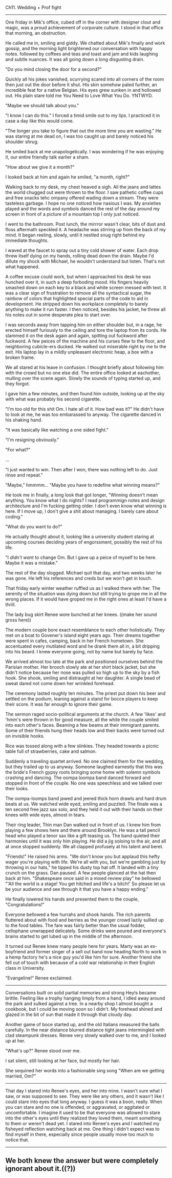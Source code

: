 Ch11. Wedding + Prof fight

----------

One friday in Mik's office, cubed off in the corner with designer clout and magic, was a proud achievement of corporate culture. I stood in that office that morning, an obstruction.

He called me in, smiling and giddy. We chatted about Mik's fmaily and work gossip, and the morning light brightened our conversation with happy notes. followed by coffees and teas and toast and jam and kids laughing and subtle nuances. It was all going down a long disgusting drain.

"Do you mind closing the door for a second?"

Quickly all his jokes vanished, scurrying scared into all corners of the room then just out the door before it shut. His skin somehow paled further, an incredible feat for a native Belgian. His eyes grew sunken in and hollowed out. His plain stare told me You Need to Love What You Do. YNTWYD.

"Maybe we should talk about you."

"I know I can do this." I forced a timid smile out to my lips. I practiced it in case a day like this would come.

"The longer you take to figure that out the more time you are wasting." He was staring at me dead on, I was too caught up and barely noticed his shoulder shrug.

He smiled back at me unapologetically. I was wondering if he was enjoying it, our entire friendly talk earlier a sham.

"How about we give it a month?"

I looked back at him and again he smiled, "a month, right?"

Walking back to my desk, my chest heaved a sigh. All the jeans and lattes the world chugged out were thrown to the floor. I saw pathetic coffee cups and free snacks tehc ompany offered wading down a stream. They were tasteless garbage. I hope no one noticed how nasious I was. My anxieties played and the words and symbols danced the rest of the day around my screen in front of a picture of a mountain top I only just noticed.

I went to the bathroom. Post lunch, the mirrror wasn't clear, bits of dust and floss aftermath speckled it. A headache was stirring up from the back of my mind. It began reeling, slowly, until it nestled snug right behind my immediate thoughts.

I waved at the faucet to spray out a tiny cold shower of water. Each drop threw itself dying on my hands, rolling dead down the drain. Maybe I'd dillute my shock with Michael, he wouldn't understand but listen. That's not what happened.

A coffee excuse could work, but when I approached his desk he was hunched over it, in such a deep forboding mood. His fingers heavily smashed down on each key to a black and white screen messed with text. It was a clear sign of frustration to remove all the syntactical sugar, the rainbow of colors that highlighted special parts of the code to aid in development. He stripped down his workplace completely to barely anything to make it run faster. I then noticed, besides his jacket, he threw all his notes out in some desperate plea to start over.

I was seconds away from tapping him on either shoulder but, in a rage, he erected himself furiously to the ceiling and tore the laptop from its cords. He slammed it on the desk again and again, spitting out fuckword after fuckword. A few peices of the machine and his curses flew to the floor, and neighboring cubicle-ers ducked. He walked out miserable right by me to the exit. His laptop lay in a mildly unpleasant electronic heap, a box with a broken frame.

 We all stared at his leave in confusion. I thought briefly about following him with the crowd but no one else did. The entire office looked at eachother, mulling over the scene again. Slowly the sounds of typing started up, and they forgot.

I gave him a few minutes, and then found him outside, looking up at the sky with what was probably his second cigarette.

"I'm too old for this shit Om. I hate all of it. How bad was it?" He didn't have to look at me, he was too embarassed to anyway. The cigarette danced in his shaking hand.

"It was basically like watching a one sided fight."

"I'm resigning obviously." 

"For what?"




...

"I just wanted to win. Then after I won, there was nothing left to do. Just rinse and repeat."

"Maybe," hmmmm... "Maybe you have to redefine what winning means?"

He took me in finally, a long look that got longer, "Winning doesn't mean anything. You know what I do nights? I read programmign notes and design architecture and I'm fucking getting older. I don't even know what winning is here. If I move up, I don't give a shit about managing. I barely care about coding."

"What do you want to do?"

He actually thought about it, looking like a university student staring at upcoming courses deciding years of engorssment, possibly the rest of his life.

"I _didn't want_ to change Om. But I gave up a peice of myself to be here. Maybe it was a mistake."

The rest of the day slogged. Michael quit that day, and two weeks later he was gone. He left his references and creds but we won't get in touch.










































That friday early winter weather ruffled us as I walked there with her. The serenity of the situation was dying down but still trying to grope me in all the wrong places. If it would have groped me in the right ones at least I'd have a thrill.

The lady bug skirt Renee wore bunched at her knees. ((make her sound gross here))

The modern couple bore exact resemblance to each other holistically. They met on a boat to Govener's island eight years ago. Their dreams together were spent in cafes, camping, back in her French hometown. She accentuated every mutilated word and he drank them all in, a bit dripping into his beard. I knew everyone going, not by name but barely by face.

We arrived almost too late at the park and positioned ourselves behind the Parisian mother. Her brooch slowly ate at her shirt black jacket, but she didn't notice because her nose was pulled so high up to the sky by a fish hook. She shook, smiling and distraught at her daughter. A single bead of sweat dared not come down her wrinkled forehead.

The ceremony lasted roughly ten minutes. The priest put down his beer and settled on the podium, leaning against a stand for bocce players to keep their score. It was far enough to ignore their game.

The sermon raged socio-political arguments at the church. A few 'likes' and 'hmm's were thrown in for good measure, all the while the couple smiled into each other's faces. Beaming a few beams at their immigrant parents. Some of their friends hung their heads low and their backs were turned out on invisible hooks.

Rice was tossed along with a few slinkies. They headed towards a picnic table full of strawberries, cake and salmon.

Suddenly a traveling quartet arrived. No one claimed them for the wedding, but they trailed up to us anyway. Someone laughed earnestly that this was the bride's French gypsy roots bringing some home with solemn symbols crashing and dancing. The oompa loompa band danced forward and stopped in front of the couple. No one was speechless and we talked over their looks.





The oompa-loomps band jawed and jeered thick horn drawls and hard drum beats at us. We watched wide eyed, smiling and puzzled. The finale was a ten second free jazz sax solo, and they held it out with their hands on their knees with wide eyes, almost in tears.

Their ring leader, Thin man Dan walked out in front of us. I knew him from playing a few shows here and there around Brooklyn. He was a tall pencil head who played a tenor sax like a gift teasing us. The band quieted their harmonies until it was only him playing. He did a jig soloing to the air, and all at once stopped suddenly. We all clapped profusely at his talent and beret.

"Friends!" He raised his arms. "We don't know you but applaud this hefty wager you're playing with life. We're all with you, but we're gambling just by throwing in our hats," he tipped his dusty top hat off. It landed with a tiny crunch on the grass. Dan paused. A few people glanced at the hat then back at him. "Shakespeare once said in a mixed review play" he bellowed "'All the world is a stage! You get hitched and life's a bitch!' So please let us be your audience and see through it that you have a happy ending."

He finally lowered his hands and presented them to the couple, "Congratulations!"

Everyone bellowed a few hurrahs and shook hands. The rich parents fluttered about with food and berries as the younger crowd lazily sullied up to the food tables. The fare was fairly better than the usual fodder, cellophane unwrapped delicately. Some drinks were poured and everyone's brains started to get lubed up in the middle of the afternoon.

It turned out Renee knew many people here for years. Marty was an ex-boyfriend and former singer of a sell out band now heading North to work in a hemp factory he's a nice guy you'd like him for sure. Another friend she fell out of touch with because of a cold war relationship in their English class in University.

"Evangeline!" Renee exclaimed.



---------



Conversations built on solid partial memories and strong Hey!s became brittle. Feeling like a trophy hanging limply from a hand, I idled away around the park and sulked against a tree. In a nearby shop I almost bought a cookbook, but I could be moving soon so I didn't. My forehead shined and glazed in the bit of sun that made it through that cloudy day.

Another game of boce started up, and the old Italians measured the balls carefully. In the near distance blurred distance tight jeans intermingled with clad steampunk dresses. Renee very slowly walked over to me, and I looked up at her.

"What's up?" Renee stood over me.

I sat silent, still looking at her face, but mostly her hair.

She sequined her words into a fashionable sing song "When are we getting married, Om?"


----

That day I stared into Renee's eyes, and her into mine. I wasn't sure what I saw, or was supposed to see. They were like any others, and it wasn't like I could stare into eyes that long anyway. I guess it was a boon, really. When you can stare and no one is offended, or aggravated, or aggitated or uncomfortable. I imagine it used to be that everyone was allowed to stare into the other's eyes until they realized they loved them, meant something to them or weren't dead yet. I stared into Renee's eyes and I watched my fisheyed reflection watching back at me. One thing I didn't expect was to find myself in there, especially since people usually move too much to notice that.









---
We both knew the answer but were completely ignorant about it.((?))
---










